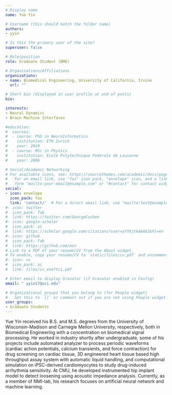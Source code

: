 ```yaml
---
# Display name
name: Yue Yin

# Username (this should match the folder name)
authors:
- yyin

# Is this the primary user of the site?
superuser: false

# Role/position
role: Graduate Student (BME)

# Organizations/Affiliations
organizations:
- name: Biomedical Engineering, University of California, Irvine
  url: ""

# Short bio (displayed in user profile at end of posts)
bio: 

interests:
- Neural Dynamics
- Brain Machine Interfaces

#education:
#  courses:
#  - course: PhD in NeuroInformatics
#    institution: ETH Zurich
#    year: 2010
#  - course: MSc in Physics
#    institution: Ecole Polytechnique Federale de Lausanne
#    year: 2006

# Social/Academic Networking
# For available icons, see: https://sourcethemes.com/academic/docs/page-builder/#icons
#   For an email link, use "fas" icon pack, "envelope" icon, and a link in the
#   form "mailto:your-email@example.com" or "#contact" for contact widget.
social:
- icon: envelope
  icon_pack: fas
  link: 'contact/'  # For a direct email link, use "mailto:test@example.org".
#- icon: twitter
#  icon_pack: fab
#  link: https://twitter.com/GeorgeCushen
#- icon: google-scholar
#  icon_pack: ai
#  link: https://scholar.google.com/citations?user=yYT6jtkAAAAJ&hl=en
#- icon: github
#  icon_pack: fab
#  link: https://github.com/eon
# Link to a PDF of your resume/CV from the About widget.
# To enable, copy your resume/CV to `static/files/cv.pdf` and uncomment the lines below.
#- icon: cv
#  icon_pack: ai
#  link: files/cv_eneftci.pdf

# Enter email to display Gravatar (if Gravatar enabled in Config)
email: " yyin17@uci.edu"

# Organizational groups that you belong to (for People widget)
#   Set this to `[]` or comment out if you are not using People widget.
user_groups:
- Graduate Students
---
```

Yue Yin received his B.S. and M.S. degrees from the University of Wisconsin-Madison and Carnegie Mellon University, respectively, both in Biomedical Engineering with a concentration on biomedical signal processing. He worked in industry shortly after undergraduate, some of his projects include automated analyzer to process periodic waveforms (cardiac action potentials, calcium transients, and force contraction) for drug screening on cardiac tissue, 3D engineered heart tissue based high throughput assay system with automatic liquid handling, and computational simulation on iPSC-derived cardiomyocytes to study drug-induced arrhythmia sensitivity. At CMU, he developed instrumented hip implant model to detect loosening using acoustic impedance analysis. Currently, as a member of NMI-lab, his research focuses on artificial neural network and machine learning.


